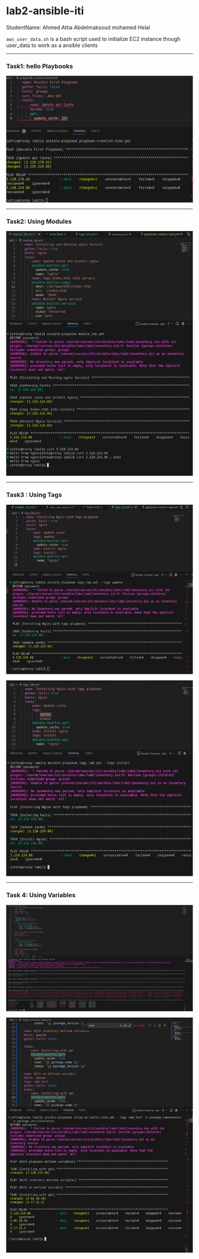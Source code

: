 # lab2-ansible-iti

StudentName:  Ahmed Attia Abdelmaksoud mohamed Helal

`aws_user_data.sh`  is a bash script used to initialize EC2 instance though user_data to work as a ansible clients

----------

### Task1: hello Playbooks 


![AptUpdatePlaybook.png](screenshots/AptUpdatePlaybook.png)

------------

### Task2: Using Modules 


![module_task.png](screenshots/module_task.png)

-----------

### Task3 : Using Tags


![tags_task_1.png](screenshots/tags_task_1.png)

![tags_task_2.png](screenshots/tags_task_2.png)





--------


### Task 4: Using Variables


![using_variable_1.png](screenshots/using_variable_1.png)


![using_variable_2.png](screenshots/using_variable_2.png)

